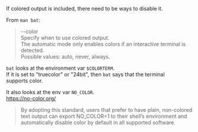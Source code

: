 If colored output is included, there need to be ways to disable it.

From `man bat`:
> --color <when>\
Specify when to use colored output.\
The automatic mode only enables colors if an interactive terminal is  detected.\
Possible  values: auto, never, always.

`bat` looks at the environment var `$COLORTERM`.\
If it is set to "truecolor" or "24bit", then `bat` says that the terminal \
supports color.

It also looks at the env var `NO_COLOR`. \
https://no-color.org/

> By adopting this standard, users that prefer to have plain, non-colored \
text output can export NO_COLOR=1 to their shell’s environment and \
automatically disable color by default in all supported software.
